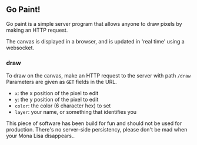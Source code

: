 ## Go Paint!

Go paint is a simple server program that allows anyone to draw pixels by making an HTTP request.

The canvas is displayed in a browser, and is updated in 'real time' using a websocket.

### draw
To draw on the canvas, make an HTTP request to the server with path `/draw`
Parameters are given as `GET` fields in the URL.
 - `x`: the x position of the pixel to edit
 - `y`: the y position of the pixel to edit
 - `color`: the color (6 character hex) to set
 - `layer`: your name, or something that identifies you

This piece of software has been build for fun and should not be used for production.
There's no server-side persistency, please don't be mad when your Mona Lisa disappears..